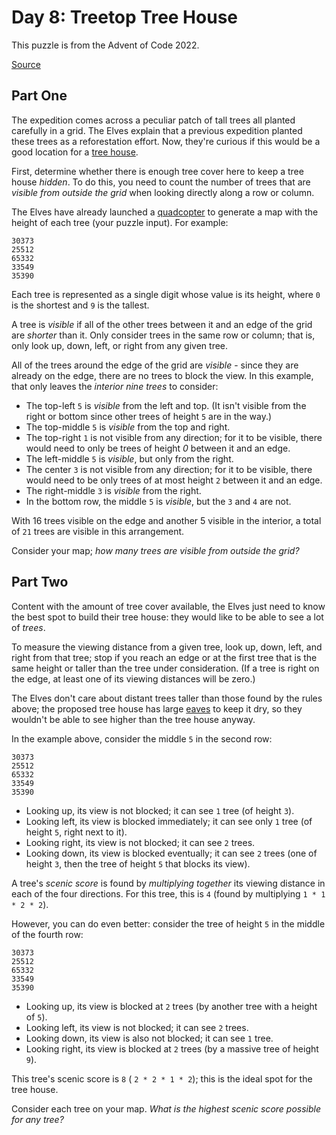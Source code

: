 # Day 8: Treetop Tree House

This puzzle is from the Advent of Code 2022.

[Source](https://adventofcode.com/2022/day/8)

## Part One

The expedition comes across a peculiar patch of tall trees all planted carefully
in a grid. The Elves explain that a previous expedition planted these trees as a
reforestation effort. Now, they're curious if this would be a good location for
a [tree house](https://en.wikipedia.org/wiki/Tree_house).

First, determine whether there is enough tree cover here to keep a tree house
_hidden_. To do this, you need to count the number of trees that are _visible
from outside the grid_ when looking directly along a row or column.

The Elves have already launched a
[quadcopter](https://en.wikipedia.org/wiki/Quadcopter) to generate a map with
the height of each tree (your puzzle input). For example:

```
30373
25512
65332
33549
35390

```

Each tree is represented as a single digit whose value is its height, where `0`
is the shortest and `9` is the tallest.

A tree is _visible_ if all of the other trees between it and an edge of the grid
are _shorter_ than it. Only consider trees in the same row or column; that is,
only look up, down, left, or right from any given tree.

All of the trees around the edge of the grid are _visible_ \- since they are
already on the edge, there are no trees to block the view. In this example, that
only leaves the _interior nine trees_ to consider:

- The top-left `5` is _visible_ from the left and top. (It isn't visible from
  the right or bottom since other trees of height `5` are in the way.)
- The top-middle `5` is _visible_ from the top and right.
- The top-right `1` is not visible from any direction; for it to be visible,
  there would need to only be trees of height _0_ between it and an edge.
- The left-middle `5` is _visible_, but only from the right.
- The center `3` is not visible from any direction; for it to be visible, there
  would need to be only trees of at most height `2` between it and an edge.
- The right-middle `3` is _visible_ from the right.
- In the bottom row, the middle `5` is _visible_, but the `3` and `4` are not.

With 16 trees visible on the edge and another 5 visible in the interior, a total
of `21` trees are visible in this arrangement.

Consider your map; _how many trees are visible from outside the grid?_

## Part Two

Content with the amount of tree cover available, the Elves just need to know the
best spot to build their tree house: they would like to be able to see a lot of
_trees_.

To measure the viewing distance from a given tree, look up, down, left, and
right from that tree; stop if you reach an edge or at the first tree that is the
same height or taller than the tree under consideration. (If a tree is right on
the edge, at least one of its viewing distances will be zero.)

The Elves don't care about distant trees taller than those found by the rules
above; the proposed tree house has large
[eaves](https://en.wikipedia.org/wiki/Eaves) to keep it dry, so they wouldn't be
able to see higher than the tree house anyway.

In the example above, consider the middle `5` in the second row:

```
30373
25512
65332
33549
35390

```

- Looking up, its view is not blocked; it can see `1` tree (of height `3`).
- Looking left, its view is blocked immediately; it can see only `1` tree (of
  height `5`, right next to it).
- Looking right, its view is not blocked; it can see `2` trees.
- Looking down, its view is blocked eventually; it can see `2` trees (one of
  height `3`, then the tree of height `5` that blocks its view).

A tree's _scenic score_ is found by _multiplying together_ its viewing distance
in each of the four directions. For this tree, this is `4` (found by multiplying
`1 * 1 * 2 * 2`).

However, you can do even better: consider the tree of height `5` in the middle
of the fourth row:

```
30373
25512
65332
33549
35390

```

- Looking up, its view is blocked at `2` trees (by another tree with a height of
  `5`).
- Looking left, its view is not blocked; it can see `2` trees.
- Looking down, its view is also not blocked; it can see `1` tree.
- Looking right, its view is blocked at `2` trees (by a massive tree of height
  `9`).

This tree's scenic score is `8` ( `2 * 2 * 1 * 2`); this is the ideal spot for
the tree house.

Consider each tree on your map. _What is the highest scenic score possible for
any tree?_
